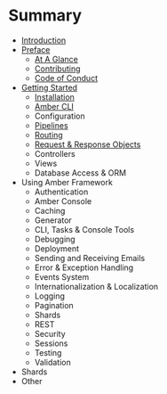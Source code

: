 # Summary

* [Introduction](README.md)
* [Preface](preface.md)
  * [At A Glance](preface/at-a-glance.md)
  * [Contributing](preface/contributing.md)
  * [Code of Conduct](preface/code-of-conduct.md)
* [Getting Started](getting-started.md)
  * [Installation](getting-started/installation.md)
  * [Amber CLI](getting-started/installation/heroku.md)
  * Configuration
  * [Pipelines](getting-started/pipelines.md)
  * [Routing](getting-started/routing.md)
  * [Request & Response Objects](getting-started/request-and-response-objects.md)
  * Controllers
  * Views
  * Database Access & ORM
* Using Amber Framework
  * Authentication
  * Amber Console
  * Caching
  * Generator
  * CLI, Tasks & Console Tools
  * Debugging
  * Deployment
  * Sending and Receiving Emails
  * Error & Exception Handling
  * Events System
  * Internationalization & Localization
  * Logging
  * Pagination
  * Shards
  * REST
  * Security
  * Sessions
  * Testing
  * Validation
* Shards
* Other



